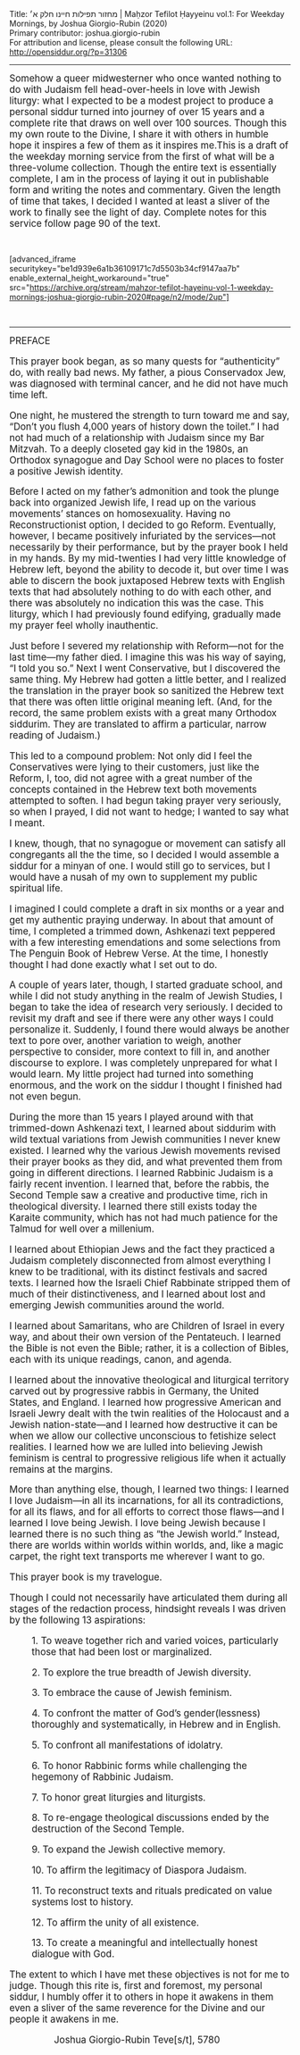 <html>
<head></head>
<body>
Title: מחזור תפילות חיינו חלק א׳ | Maḥzor Tefilot Ḥayyeinu vol.1: For Weekday Mornings, by Joshua Giorgio-Rubin (2020)<br />
Primary contributor: joshua.giorgio-rubin<br />
For attribution and license, please consult the following URL: <a href="http://opensiddur.org/?p=31306">http://opensiddur.org/?p=31306</a>
<p />
<hr />

<div class="english" style="font-size: 1.2em;">
Somehow a queer midwesterner who once wanted nothing to do with Judaism fell head-over-heels in love with Jewish liturgy: what I expected to be a modest project to produce a personal siddur turned into journey of over 15 years and a complete rite that draws on well over 100 sources. Though this my own route to the Divine, I share it with others in humble hope it inspires a few of them as it inspires me.This is a draft of the weekday morning service from the first of what will be a three-volume collection. Though the entire text is essentially complete, I am in the process of laying it out in publishable form and writing the notes and commentary. Given the length of time that takes, I decided I wanted at least a sliver of the work to finally see the light of day. Complete notes for this service follow page 90 of the text.
</div>

&nbsp;

[advanced_iframe securitykey="be1d939e6a1b36109171c7d5503b34cf9147aa7b" enable_external_height_workaround="true" src="https://archive.org/stream/mahzor-tefilot-hayeinu-vol-1-weekday-mornings-joshua-giorgio-rubin-2020#page/n2/mode/2up"]

&nbsp;

<hr />

<div class="english" style="font-size: 1.2em;">
PREFACE

This prayer book began, as so many quests for “authenticity” do, with really bad news. My father, a pious Conservadox Jew, was diagnosed with terminal cancer, and he did not have much time left.

One night, he mustered the strength to turn toward me and say, “Don’t you flush 4,000 years of history down the toilet.” I had not had much of a relationship with Judaism since my Bar Mitzvah. To a deeply closeted gay kid in the 1980s, an Orthodox synagogue and Day School were no places to foster a positive Jewish identity.

Before I acted on my father’s admonition and took the plunge back into organized Jewish life, I read up on the various movements’ stances on homosexuality. Having no Reconstructionist option, I decided to go Reform. Eventually, however, I became positively infuriated by the services—not necessarily by their performance, but by the prayer book I held in my hands. By my mid-twenties I had very little knowledge of Hebrew left, beyond the ability to decode it, but over time I was able to discern the book juxtaposed Hebrew texts with English texts that had absolutely nothing to do with each other, and there was absolutely no indication this was the case. This liturgy, which I had previously found edifying, gradually made my prayer feel wholly inauthentic.

Just before I severed my relationship with Reform—not for the last time—my father died. I imagine this was his way of saying, “I told you so.” Next I went Conservative, but I discovered the same thing. My Hebrew had gotten a little better, and I realized the translation in the prayer book so sanitized the Hebrew text that there was often little original meaning left. (And, for the record, the same problem exists with a great many Orthodox siddurim. They are translated to affirm a particular, narrow reading of Judaism.)

This led to a compound problem: Not only did I feel the Conservatives were lying to their customers, just like the Reform, I, too, did not agree with a great number of the concepts contained in the Hebrew text both movements attempted to soften. I had begun taking prayer very seriously, so when I prayed, I did not want to hedge; I wanted to say what I meant.

I knew, though, that no synagogue or movement can satisfy all congregants all the the time, so I decided I would assemble a siddur for a minyan of one. I would still go to services, but I would have a nusah of my own to supplement my public spiritual life.

I imagined I could complete a draft in six months or a year and get my authentic praying underway. In about that amount of time, I completed a trimmed down, Ashkenazi text peppered with a few interesting emendations and some selections from The Penguin Book of Hebrew Verse. At the time, I honestly thought I had done exactly what I set out to do.

A couple of years later, though, I started graduate school, and while I did not study anything in the realm of Jewish Studies, I began to take the idea of research very seriously. I decided to revisit my draft and see if there were any other ways I could personalize it. Suddenly, I found there would always be another text to pore over, another variation to weigh, another perspective to consider, more context to fill in, and another discourse to explore. I was completely unprepared for what I would learn. My little project had turned into something enormous, and the work on the siddur I thought I finished had not even begun.

During the more than 15 years I played around with that trimmed-down Ashkenazi text, I learned about siddurim with wild textual variations from Jewish communities I never knew existed. I learned why the various Jewish movements revised their prayer books as they did, and what prevented them from going in different directions. I learned Rabbinic Judaism is a fairly recent invention. I learned that, before the rabbis, the Second Temple saw a creative and productive time, rich in theological diversity. I learned there still exists today the Karaite community, which has not had much patience for the Talmud for well over a millenium.

I learned about Ethiopian Jews and the fact they practiced a Judaism completely disconnected from almost everything I knew to be traditional, with its distinct festivals and sacred texts. I learned how the Israeli Chief Rabbinate stripped them of much of their distinctiveness, and I learned about lost and emerging Jewish communities around the world.

I learned about Samaritans, who are Children of Israel in every way, and about their own version of the Pentateuch. I learned the Bible is not even the Bible; rather, it is a collection of Bibles, each with its unique readings, canon, and agenda.

I learned about the innovative theological and liturgical territory carved out by progressive rabbis in Germany, the United States, and England. I learned how progressive American and Israeli Jewry dealt with the twin realities of the Holocaust and a Jewish nation-state—and I learned how destructive it can be when we allow our collective unconscious to fetishize select realities. I learned how we are lulled into believing Jewish feminism is central to progressive religious life when it actually remains at the margins.

More than anything else, though, I learned two things: I learned I love Judaism—in all its incarnations, for all its contradictions, for all its flaws, and for all efforts to correct those flaws—and I learned I love being Jewish. I love being Jewish because I learned there is no such thing as “the Jewish world.” Instead, there are worlds within worlds within worlds, and, like a magic carpet, the right text transports me wherever I want to go.

This prayer book is my travelogue.

Though I could not necessarily have articulated them during all stages of the redaction process, hindsight reveals I was driven by the following 13 aspirations:
<p style="padding-left: 40px;">1. To weave together rich and varied voices, particularly those that had been lost or marginalized.</p>
<p style="padding-left: 40px;">2. To explore the true breadth of Jewish diversity.</p>
<p style="padding-left: 40px;">3. To embrace the cause of Jewish feminism.</p>
<p style="padding-left: 40px;">4. To confront the matter of God’s gender(lessness) thoroughly and systematically, in Hebrew and in English.</p>
<p style="padding-left: 40px;">5. To confront all manifestations of idolatry.</p>
<p style="padding-left: 40px;">6. To honor Rabbinic forms while challenging the hegemony of Rabbinic Judaism.</p>
<p style="padding-left: 40px;">7. To honor great liturgies and liturgists.</p>
<p style="padding-left: 40px;">8. To re-engage theological discussions ended by the destruction of the Second Temple.</p>
<p style="padding-left: 40px;">9. To expand the Jewish collective memory.</p>
<p style="padding-left: 40px;">10. To affirm the legitimacy of Diaspora Judaism.</p>
<p style="padding-left: 40px;">11. To reconstruct texts and rituals predicated on value systems lost to history.</p>
<p style="padding-left: 40px;">12. To affirm the unity of all existence.</p>
<p style="padding-left: 40px;">13. To create a meaningful and intellectually honest dialogue with God.</p>

The extent to which I have met these objectives is not for me to judge. Though this rite is, first and foremost, my personal siddur, I humbly offer it to others in hope it awakens in them even a sliver of the same reverence for the Divine and our people it awakens in me.

<p style="padding-left: 80px;">Joshua Giorgio-Rubin
Teve[s/t], 5780</p>

</div>
</body>
</html>